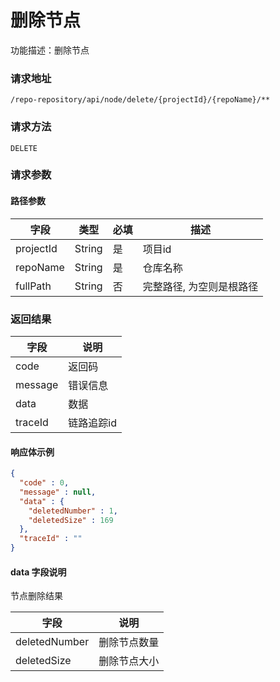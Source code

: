 # 删除节点

功能描述：删除节点

### 请求地址

```
/repo-repository/api/node/delete/{projectId}/{repoName}/**
```

### 请求方法

`DELETE`

### 请求参数

#### 路径参数

| 字段        | 类型     | 必填  | 描述            |
|-----------|--------|-----|---------------|
| projectId | String | 是   | 项目id          |
| repoName  | String | 是   | 仓库名称          |
| fullPath  | String | 否   | 完整路径, 为空则是根路径 |

### 返回结果

| 字段      | 说明     |
|---------|--------|
| code    | 返回码    |
| message | 错误信息   |
| data    | 数据     |
| traceId | 链路追踪id |

#### 响应体示例

```json
{
  "code" : 0,
  "message" : null,
  "data" : {
    "deletedNumber" : 1,
    "deletedSize" : 169
  },
  "traceId" : ""
}
```

#### data 字段说明

节点删除结果

| 字段            | 说明     |
|---------------|--------|
| deletedNumber | 删除节点数量 |
| deletedSize   | 删除节点大小 |
